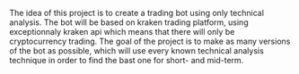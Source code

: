 The idea of this project is to create a trading bot using only technical analysis.
The bot will be based on kraken trading platform, using exceptionnaly kraken api which means that there will only be cryptocurrency trading.
The goal of the project is to make as many versions of the bot as possible, which will use every known technical analysis technique in order to find the bast one for short- and mid-term. 
